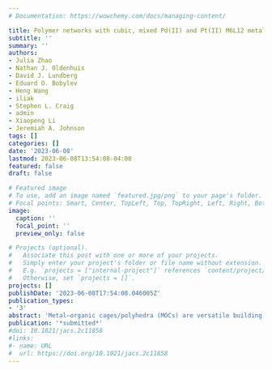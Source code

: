 ```yaml
---
# Documentation: https://wowchemy.com/docs/managing-content/

title: Polymer networks with cubic, mixed Pd(II) and Pt(II) M6L12 metal–organic cage junctions display tunable relaxation behavior
subtitle: ''
summary: ''
authors:
- Julia Zhao
- Nathan J. Oldenhuis
- David J. Lundberg
- Eduard O. Bobylev
- Heng Wang
- iliak
- Stephen L. Craig
- admin
- Xiaopeng Li
- Jeremiah A. Johnson
tags: []
categories: []
date: '2023-06-08'
lastmod: 2023-06-08T13:54:08-04:00
featured: false
draft: false

# Featured image
# To use, add an image named `featured.jpg/png` to your page's folder.
# Focal points: Smart, Center, TopLeft, Top, TopRight, Left, Right, BottomLeft, Bottom, BottomRight.
image:
  caption: ''
  focal_point: ''
  preview_only: false

# Projects (optional).
#   Associate this post with one or more of your projects.
#   Simply enter your project's folder or file name without extension.
#   E.g. `projects = ["internal-project"]` references `content/project/deep-learning/index.md`.
#   Otherwise, set `projects = []`.
projects: []
publishDate: '2023-06-08T17:54:08.046005Z'
publication_types:
- '3'
abstract: 'Metal–organic cages/polyhedra (MOCs) are versatile building blocks for advanced polymer networks with properties that synergistically blend those of traditional polymers and crystalline frameworks. Nevertheless, constructing polyMOCs from very stable Pt(II)-based MOCs or mixtures of metal ions such as Pd(II) and Pt(II) has not, to our knowledge, been demonstrated, nor has exploration of how the dynamics of metal–ligand exchange at the MOC level may impact bulk polyMOC energy dissipation. Here, we introduce a new class of polymer metal–organic cage (polyMOC) gels featuring polyethylene glycol (PEG) strands of varied length crosslinked through bis-pyridyl-carbazole-based M6L12 cubes, where M is Pd(II), Pt(II), or mixtures thereof. We show that, while polyMOCs with varied Pd(II) content have very similar network structures, their average stress-relaxation rates are tunable over 3 orders of magnitude due to differences in Pd(II)- and Pt(II)-ligand exchange rates at the M6L12 junction level. Moreover, mixed-metal polyMOCs display relaxation times indicative of intra-junction cooperative interactions, which stands in contrast to previous materials based on point metal junctions. Altogether, this work (1) introduces a novel MOC architecture for polyMOC design, (2) shows that polyMOCs can be prepared from mixtures of Pd(II)/Pt(II), and (3) demonstrates that polyMOCs display unique relaxation behavior due to their multivalent junctions, opening a new strategy for controlling polyMOC properties independently of their polymer components.'
publication: '*submitted*'
#doi: 10.1021/jacs.2c11858
#links:
#- name: URL
#  url: https://doi.org/10.1021/jacs.2c11858
---
```

